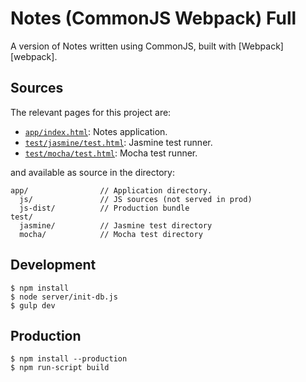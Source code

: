 Notes (CommonJS Webpack) Full
=============================

A version of Notes written using CommonJS, built with [Webpack][webpack].

## Sources

The relevant pages for this project are:

* [`app/index.html`](app/index.html): Notes application.
* [`test/jasmine/test.html`](test/jasmine/test.html):
  Jasmine test runner.
* [`test/mocha/test.html`](test/mocha/test.html):
  Mocha test runner.

and available as source in the directory:

```
app/                // Application directory.
  js/               // JS sources (not served in prod)
  js-dist/          // Production bundle
test/
  jasmine/          // Jasmine test directory
  mocha/            // Mocha test directory
```

## Development

```
$ npm install
$ node server/init-db.js
$ gulp dev
```

## Production

```
$ npm install --production
$ npm run-script build
```
